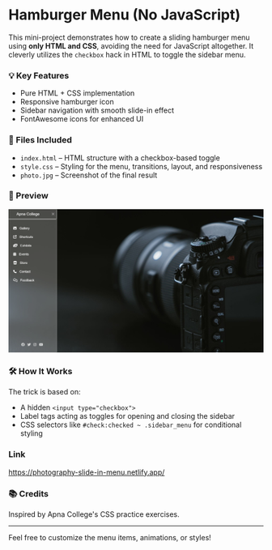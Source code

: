 # Hamburger Menu (No JavaScript)

This mini-project demonstrates how to create a sliding hamburger menu using **only HTML and CSS**, avoiding the need for JavaScript altogether. It cleverly utilizes the `checkbox` hack in HTML to toggle the sidebar menu.

### 💡 Key Features

- Pure HTML + CSS implementation
- Responsive hamburger icon
- Sidebar navigation with smooth slide-in effect
- FontAwesome icons for enhanced UI

### 📁 Files Included

- `index.html` – HTML structure with a checkbox-based toggle
- `style.css` – Styling for the menu, transitions, layout, and responsiveness
- `photo.jpg` – Screenshot of the final result

### 📸 Preview

![Final Result](Final.png)

### 🛠️ How It Works

The trick is based on:
- A hidden `<input type="checkbox">`
- Label tags acting as toggles for opening and closing the sidebar
- CSS selectors like `#check:checked ~ .sidebar_menu` for conditional styling

### Link
https://photography-slide-in-menu.netlify.app/

### 📚 Credits

Inspired by Apna College's CSS practice exercises.

---

Feel free to customize the menu items, animations, or styles!
